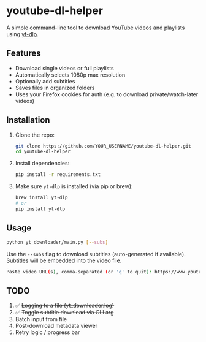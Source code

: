 # youtube-dl-helper

A simple command-line tool to download YouTube videos and playlists using [yt-dlp](https://github.com/yt-dlp/yt-dlp).

## Features

- Download single videos or full playlists
- Automatically selects 1080p max resolution
- Optionally add subtitles
- Saves files in organized folders
- Uses your Firefox cookies for auth (e.g. to download private/watch-later videos)

## Installation

1. Clone the repo:

	```bash
	git clone https://github.com/YOUR_USERNAME/youtube-dl-helper.git
	cd youtube-dl-helper
	```

2.	Install dependencies:

	```bash
	pip install -r requirements.txt
	```

3.	Make sure `yt-dlp` is installed (via pip or brew):

	```bash
	brew install yt-dlp
	# or
	pip install yt-dlp
	```

## Usage

```bash
python yt_downloader/main.py [--subs]
```

Use the `--subs` flag to download subtitles (auto-generated if available). Subtitles will be embedded into the video file.

```bash
Paste video URL(s), comma-separated (or 'q' to quit): https://www.youtube.com/watch?v=abc123, https://youtube.com/playlist?list=XYZ
```

## TODO

1.	✅ ~~Logging to a file (yt_downloader.log)~~
2.	✅ ~~Toggle subtitle download via CLI arg~~
3.	Batch input from file
4.	Post-download metadata viewer
5.	Retry logic / progress bar